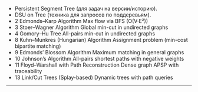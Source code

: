 






- Persistent Segment Tree (для задач на версии/историю).
- DSU on Tree (техника для запросов по поддеревьям).
- 2	Edmonds–Karp Algorithm	Max flow via BFS (O(V·E²))
- 3	Stoer–Wagner Algorithm	Global min-cut in undirected graphs
- 4	Gomory–Hu Tree	All-pairs min-cut in undirected graphs
- 8	Kuhn–Munkres (Hungarian) Algorithm	Assignment problem (min-cost bipartite matching)
- 9	Edmonds’ Blossom Algorithm	Maximum matching in general graphs
- 10	Johnson’s Algorithm	All-pairs shortest paths with negative weights
- 11	Floyd–Warshall with Path Reconstruction	Dense graph APSP with traceability
- 13	Link/Cut Trees (Splay-based)	Dynamic trees with path queries



---
